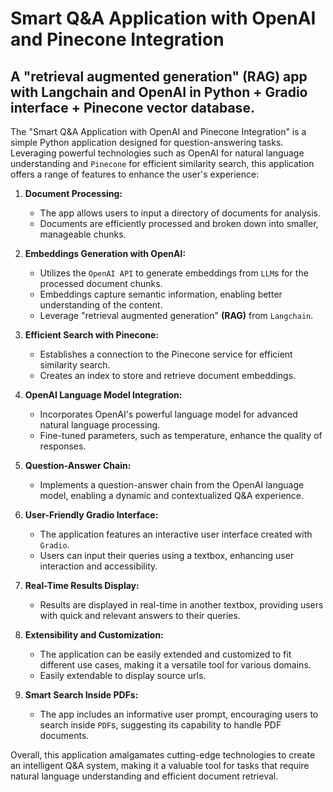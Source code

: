 # Smart Q&A Application with OpenAI and Pinecone Integration
## A "retrieval augmented generation" (RAG) app with Langchain and OpenAI in Python + Gradio interface + Pinecone vector database.

The "Smart Q&A Application with OpenAI and Pinecone Integration" is a simple Python application designed for question-answering tasks. Leveraging powerful technologies such as OpenAI for natural language understanding and `Pinecone` for efficient similarity search, this application offers a range of features to enhance the user's experience:

1. **Document Processing:**
   - The app allows users to input a directory of documents for analysis.
   - Documents are efficiently processed and broken down into smaller, manageable chunks.

2. **Embeddings Generation with OpenAI:**
   - Utilizes the `OpenAI API` to generate embeddings from `LLM`s for the processed document chunks.
   - Embeddings capture semantic information, enabling better understanding of the content.
   - Leverage "retrieval augmented generation" **(RAG)** from `Langchain`.

3. **Efficient Search with Pinecone:**
   - Establishes a connection to the Pinecone service for efficient similarity search.
   - Creates an index to store and retrieve document embeddings.

4. **OpenAI Language Model Integration:**
   - Incorporates OpenAI's powerful language model for advanced natural language processing.
   - Fine-tuned parameters, such as temperature, enhance the quality of responses.

5. **Question-Answer Chain:**
   - Implements a question-answer chain from the OpenAI language model, enabling a dynamic and contextualized Q&A experience.

6. **User-Friendly Gradio Interface:**
   - The application features an interactive user interface created with `Gradio`.
   - Users can input their queries using a textbox, enhancing user interaction and accessibility.

7. **Real-Time Results Display:**
   - Results are displayed in real-time in another textbox, providing users with quick and relevant answers to their queries.

8. **Extensibility and Customization:**
   - The application can be easily extended and customized to fit different use cases, making it a versatile tool for various domains.
   - Easily extendable to display source urls.

9. **Smart Search Inside PDFs:**
   - The app includes an informative user prompt, encouraging users to search inside `PDF`s, suggesting its capability to handle PDF documents.

Overall, this application amalgamates cutting-edge technologies to create an intelligent Q&A system, making it a valuable tool for tasks that require natural language understanding and efficient document retrieval.

